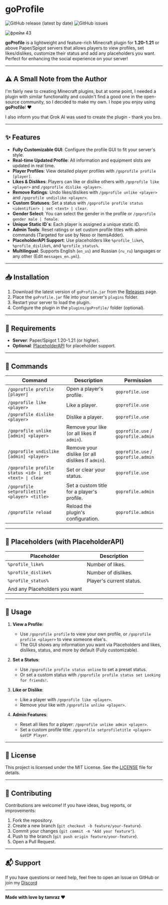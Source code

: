 # goProfile

![GitHub release (latest by date)](https://img.shields.io/github/v/release/tamrazcode/goProfile?color=blue&style=flat-square)
![GitHub issues](https://img.shields.io/github/issues/tamrazcode/goProfile?style=flat-square)

![фрейм 43](https://github.com/user-attachments/assets/dcb6d3d0-7b4e-4756-aa3f-b4eb90a609fa)

**goProfile** is a lightweight and feature-rich Minecraft plugin for **1.20-1.21** or above Paper/Spigot servers that allows players to view profiles, set likes/dislikes, customize their status and add any placeholders you want. Perfect for enhancing the social experience on your server!

---

## ⚠️ A Small Note from the Author

I'm fairly new to creating Minecraft plugins, but at some point, I needed a plugin with similar functionality and couldn't find a good one in the open-source community, so I decided to make my own. I hope you enjoy using **goProfile**! ❤️

I also inform you that Grok AI was used to create the plugin - thank you bro.

---

## ✨ Features

- **Fully Customizable GUI**: Configure the profile GUI to fit your server's style.
- **Real-time Updated Profile**: All information and equipment slots are updated in real time.
- **Player Profiles**: View detailed player profiles with `/goprofile profile [player]`.
- **Likes & Dislikes**: Players can like or dislike others with `/goprofile like <player>` and `/goprofile dislike <player>`.
- **Remove Ratings**: Undo likes/dislikes with `/goprofile unlike <player>` and `/goprofile undislike <player>`.
- **Custom Statuses**: Set a status with `/goprofile profile status <identifier> | set <text> | clear`.
- **Gender Select**: You can select the gender in the profile or `/goprofile gender male | female`.
- **Unique Static ID`s**: Each player is assigned a unique static ID.
- **Admin Tools**: Reset ratings or set custom profile titles with admin commands (Targeted for use by Nexo or ItemsAdder).
- **PlaceholderAPI Support**: Use placeholders like `%profile_like%`, `%profile_dislike%`, and `%profile_status%`.
- **Multilingual**: Supports English (`en_us`) and Russian (`ru_ru`) languages or any other (Edit `messages_en.yml`).

---

## 📥 Installation

1. Download the latest version of `goProfile.jar` from the [Releases](https://github.com/tamrazcode/goProfile/releases) page.
2. Place the `goProfile.jar` file into your server's `plugins` folder.
3. Restart your server to load the plugin.
4. Configure the plugin in the `plugins/goProfile/` folder (optional).

---

## 🔧 Requirements

- **Server**: Paper/Spigot 1.20-1.21 (or higher).
- **Optional**: [PlaceholderAPI](https://www.spigotmc.org/resources/placeholderapi.6245/) for placeholder support.

---

## 📜 Commands

| Command                                    | Description                                      | Permission         |
|--------------------------------------------|--------------------------------------------------|--------------------|
| `/goprofile profile [player]`              | Open a player's profile.                         | `goprofile.use`    |
| `/goprofile like <player>`                 | Like a player.                                   | `goprofile.use`    |
| `/goprofile dislike <player>`              | Dislike a player.                                | `goprofile.use`    |
| `/goprofile unlike [admin] <player>`       | Remove your like (or all likes if `admin`).      | `goprofile.use` / `goprofile.admin` |
| `/goprofile undislike [admin] <player>`    | Remove your dislike (or all dislikes if `admin`).| `goprofile.use` / `goprofile.admin` |
| `/goprofile profile status <id> \| set <text> \| clear` | Set or clear your status.                  | `goprofile.use`    |
| `/goprofile setprofiletitle <player> <title>` | Set a custom title for a player's profile.    | `goprofile.admin`  |
| `/goprofile reload`                        | Reload the plugin's configuration.               | `goprofile.admin`  |

---

## 🔗 Placeholders (with PlaceholderAPI)

| Placeholder         | Description               |
|---------------------|---------------------------|
| `%profile_like%`    | Number of likes.          |
| `%profile_dislike%` | Number of dislikes.       |
| `%profile_status%`  | Player's current status.  |
|          And any Placeholders you want          |

---

## 📖 Usage

1. **View a Profile**:
    - Use `/goprofile profile` to view your own profile, or `/goprofile profile <player>` to view someone else's.
    - The GUI shows any information you want via Placeholders and likes, dislikes, status, and more by default (Fully customizable).

2. **Set a Status**:
    - Use `/goprofile profile status online` to set a preset status.
    - Or set a custom status with `/goprofile profile status set Looking for friends!`.

3. **Like or Dislike**:
    - Like a player with `/goprofile like <player>`.
    - Remove your like with `/goprofile unlike <player>`.

4. **Admin Features**:
    - Reset all likes for a player: `/goprofile unlike admin <player>`.
    - Set a custom profile title: `/goprofile setprofiletitle <player> &aVIP Player`.

---

## 📄 License

This project is licensed under the MIT License. See the [LICENSE](LICENSE) file for details.

---

## 🤝 Contributing

Contributions are welcome! If you have ideas, bug reports, or improvements:
1. Fork the repository.
2. Create a new branch (`git checkout -b feature/your-feature`).
3. Commit your changes (`git commit -m "Add your feature"`).
4. Push to the branch (`git push origin feature/your-feature`).
5. Open a Pull Request.

---

## 📬 Support

If you have questions or need help, feel free to open an issue on GitHub or join my [Discord](https://discord.gg/ktRjwkR7yp)

---

**Made with love by tamraz ❤️**
